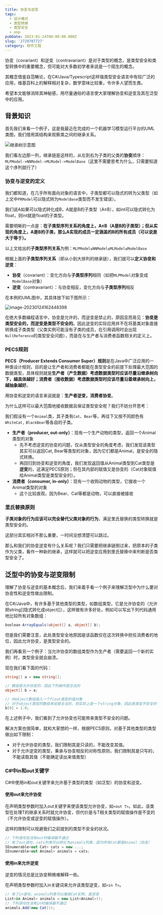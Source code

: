 ```yaml
---
title: 协变与逆变
tags:
  - 设计模式
  - 类型转换
  - 类型安全
  - oop
pubDate: 2023-01-24T00:00:00.000Z
slug: '2729707727'
category: 软件工程
---
```


协变（covariant）和逆变（contravariant）是对于类型的概念，是类型安全和类型转换中的重要概念，但可能对大多数初学者来说是一个陌生的概念。

<!-- more -->

其概念借鉴自范畴论，在C#/Java/Typescript这样强类型安全语言中有较广泛的应用，维基百科上的解释相对复杂，数学意味比较重，令许多人望而生畏。

希望本文能够消除其神秘感，用尽量通俗的语言使大家理解协变和逆变及其在泛型中的应用。

## 背景知识

首先我们来看一个例子，这是我最近在完成的一个机器学习模型运行平台的UML类图，我们借用其结构来观察类之间的继承关系。

![继承树示意图](https://picgo-1308055782.cos.ap-chengdu.myqcloud.com/picgo-new/202301241617468.png)

我们看左边那一列，继承链是这样的，从左到右为子类的父类的**协变**顺序：`MLPModel->NNModel->MLModel->ModelBase`（这里不需要思考为什么，只需要知道这个序列就行了）

### 协变与逆变的定义

我们都知道，在几乎所有面向对象的语言中，子类型都可以隐式的转为父类型（如上文中`PRModel`可以隐式转为`ModelBase`类型而不发生错误）。

我们说A如果可以隐式转化成B，A就是B的子类型（A≤B），如int可以隐式转化为float，则int就是float的子类型。

需要明晰的一点是：**在子类型序列关系的角度上，A≤B（A是B的子类型）；但从实现的角度上，A是B的子类，那么A实现的成员一定涵盖的B的所有成员（可以说是大于等于）。**

以上文给出的**子类型序列关系**为例：`MLPModel≤NNModel≤MLModel≤ModelBase`

根据上面的**子类型序列关系**（即从小到大排列的继承链），我们就可以**定义协变和逆变**：

- **协变**（covariant）：变化方向与**子类型序列**相同（如把`MLPModel`对象变成`ModelBase`对象）
- **逆变**（contravariant）：与协变相反，变化方向与**子类型序列**相反

在本例的UML图中，其具体放下如下图所示：

![image-20230124162448398](https://picgo-1308055782.cos.ap-chengdu.myqcloud.com/picgo-new/202301241624467.png)

在绝大多数编程语言中，协变是允许的，而逆变是禁止的，原因显而易见：**协变是类型安全的，而逆变是类型不安全的**。因此逆变的实际应用并不在将基类对象直接转换成子类类型（父类实例可能没有子类的成员，在引用调用时会出现`NullReference`的类型安全问题），而是在与生产者与消费者函数相关的定义上。

### PECS规则

**PECS（Producer Extends Consumer Super）规则**是在Java中广泛应用的一种类设计规则，目的是让生产者和消费者都能在类型安全的前提下处理最大范围的数据类型，具体规则就是**生产者（产生数据）考虑数据类型时应该尽量沿继承树向下，越具体越好；消费者（接收数据）考虑数据类型时应该尽量沿着继承树向上，越抽象越好**。

用协变和逆变的语言来说就是：**生产者逆变，消费者协变**。

为什么这样可以最大范围地接收数据且保证类型安全呢？我们不妨分开思考：

我们假设有一个`Animal`类，其子类有`Cat`、`Bear`等，再往下又按不同颜色有`WhiteCat,` `BlackBear`等各自的子类。

- **生产者（producer, out-only）**：现有一个生产动物的类型，返回一个Animal类型的对象
  - 先不考虑逆变的协变的问题，仅从类型安全的角度考虑，我们发现该类型其实可以返回Cat, Bear等类型的对象，因为它们都是Animal，是安全的隐式转换。
  - 再回归到协变和逆变的角度，我们发现返回值从Animal类型到Cat类型是**逆变**的，这满足PECS原则；但在其内部的赋值又是协变的（Cat对象赋值给Animal类型是类型安全的）。
- **消费者（consumer, in-only）**：现有一个收购动物的类型，它接收一个Animal类型的对象
  - 这个比较直观，因为Bear、Cat等都是动物，可以直接被接收

### 里氏替换原则

**子类对象的行为应该可以完全替代父类对象的行为**，满足里氏替换的类型转换就是类型安全的。

这部分其实相对不那么重要，一时间没想清楚可以跳过。

那么和我们的协变逆变有什么关系呢？我们只需要把继承链倒过来，把原本的子类作为父类，看作一种新的继承，这样就可以把逆变应用到里氏替换中来判断是否类型安全了。

## 泛型中的协变与逆变限制

理解了协变与逆变的基本概念后，我们来着手看一个例子来理解泛型中为什么要对协变性和逆变性做出限制。

在C#/Java中，有许多基于其他类型的类型，如数组类型，它是允许协变的（允许把string[]隐式转化成object[]），这样做有许多好处，例如可以写出下列代码通用地比较所有对象数组：

```c#
boolean ArrayEquals(object[] a, object[] b);
```

但是我们需要注意，此处类型安全地原因是该函数仅在这次转换中担任消费者的地位，因此允许协变，是类型安全的。

我们再看另一个例子：当允许协变的数组类型作为生产者（需要返回一个新的实例）时，类型安全就会崩溃。

现在我们看下面的代码：

```c#
string[] a = new string[];

// 数组是允许协变的，因此下列操作是合法的
object[] b = a;

// 向object数组插入一个float类型的值对象
// 对于object类型的数组来说是合法的，但实际上是一个string对象，因此是类型不安全的
b[0] = 1.0;
```

在上述例子中，我们看到了允许协变也可能带来类型不安全的问题。

解决方案也很简单，就和大家想的一样，根据PECS原则，对基于其他类型的类型做出如下限制：

- 对于允许协变的类型，我们限制其是只读的，不能改变其值。
- 对于允许逆变的类型，秉承与协变相反的对称性原则，我们限制其是只写的，不能读取其值（不能确定读出来值类型）

### C#中in和out关键字

C#中使用in和out关键字来允许基于类型的类型（如泛型）的协变和逆变。

#### 使用out来允许协变

在声明类型参数时加入out关键字来使该类型允许协变，如`<out T>`。如此，该类型在处理T的继承关系时就允许协变，但代价是与T相关类型的赋值操作是不变的（不允许协变或逆变的赋值操作）。

这样的限制可以规避我们之前提到的类型不安全的状况。

```c#
// 下列语句在没有out时编译器不通过
// 有了out语句，cats列表可以转化为animals列表，因为所有Cat都是Animal（协变）
IEnumerable<out Cat> cats = new ...;
IEnumerable<out Animal> animals = cats;
```

#### 使用in来允许逆变

逆变的情况总是比协变稍微难解释一些。

在声明类型参数时加入in关键词来允许该类型逆变，如`<in T>`。

```c#
// 有了in语句，animals列表可以接收Cat实例，是逆变
List<in Animal> animals = new List<Animal>();
// 下列语句在没有in时编译器不通过
animals.Add(new Cat());
```
